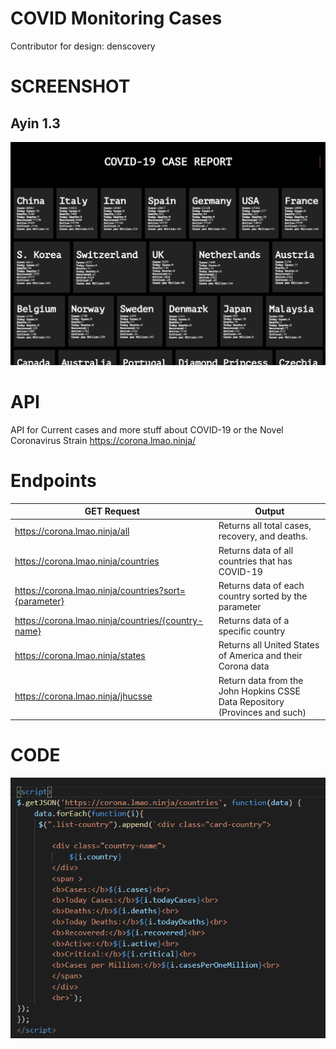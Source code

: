 # COVID Monitoring Cases 
Contributor for design: denscovery
# SCREENSHOT

## Ayin 1.3

![code](https://github.com/raizengxd/Project-Ayin-1.0/blob/master/screenshots/screenshot-covid.PNG)




# API
API for Current cases and more stuff about COVID-19 or the Novel Coronavirus Strain
https://corona.lmao.ninja/

# Endpoints
|  GET Request  | Output  |
| ------------ | ------------ |
|  https://corona.lmao.ninja/all | Returns all total cases, recovery, and deaths. |
|  https://corona.lmao.ninja/countries | Returns data of all countries that has COVID-19 |
|  https://corona.lmao.ninja/countries?sort={parameter} | Returns data of each country sorted by the parameter |
|  https://corona.lmao.ninja/countries/{country-name} | Returns data of a specific country |
|  https://corona.lmao.ninja/states | Returns all United States of America and their Corona data |
|  https://corona.lmao.ninja/jhucsse | Return data from the John Hopkins CSSE Data Repository (Provinces and such) |


# CODE
![code](https://github.com/raizengxd/Project-Ayin-1.0/blob/master/screenshots/screenshot-code.PNG)
